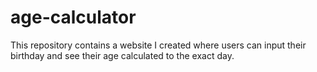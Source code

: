 # age-calculator
This repository contains a website I created where users can input their birthday and see their age calculated to the exact day.
